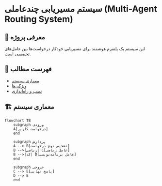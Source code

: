 # سیستم مسیریابی چندعاملی (Multi-Agent Routing System)

## 🚀 معرفی پروژه
این سیستم یک پلتفرم هوشمند برای مسیریابی خودکار درخواست‌ها بین عامل‌های تخصصی است.

## 📌 فهرست مطالب
- [معماری سیستم](#-معماری-سیستم)
- [ویژگی‌ها](#-ویژگی‌ها)
- [نصب و راه‌اندازی](#-نصب-و-راه‌اندازی)

## 🏗 معماری سیستم

```mermaid
flowchart TB
    subgraph ورودی
    A[درخواست کاربر]
    end
    
    subgraph پردازش
    A --> B[تشخیص نوع درخواست]
    B -->|ریاضی| C[عامل ریاضی]
    B -->|کد| D[عامل برنامه‌نویسی]
    end
    
    subgraph خروجی
    C --> E[پاسخ نهایی]
    D --> E
    end
